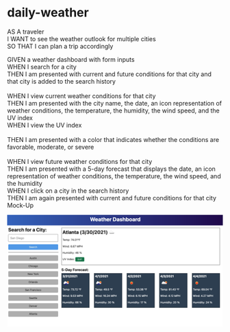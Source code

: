 # daily-weather

AS A traveler<br>
I WANT to see the weather outlook for multiple cities<br>
SO THAT I can plan a trip accordingly<br>

GIVEN a weather dashboard with form inputs<br>
WHEN I search for a city<br>
THEN I am presented with current and future conditions for that city and that city is added to the search history<br><br>
WHEN I view current weather conditions for that city<br>
THEN I am presented with the city name, the date, an icon representation of weather conditions, the temperature, the humidity, the wind speed, and the UV index<br>
WHEN I view the UV index<br><br>
THEN I am presented with a color that indicates whether the conditions are favorable, moderate, or severe<br><br>
WHEN I view future weather conditions for that city<br>
THEN I am presented with a 5-day forecast that displays the date, an icon representation of weather conditions, the temperature, the wind speed, and the humidity<br>
WHEN I click on a city in the search history<br>
THEN I am again presented with current and future conditions for that city<br>
Mock-Up<br>

![Mock-up](assets/images/mock-up.png "Mock-up")
